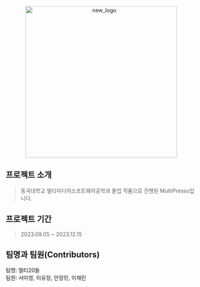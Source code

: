 
<div align="center">
  <img width="400" alt="new_logo" src="https://github.com/SeoMiYoung/MultiPresso/assets/112063987/bbb64103-f115-4d7f-b187-3cb32e55f2ad">
</div>


## 프로젝트 소개
> 동국대학교 멀티미디어소프트웨어공학과 졸업 작품으로 진행된 MultiPresso입니다.<br />

## 프로젝트 기간
> 2023.09.05 ~ 2023.12.15

## 팀명과 팀원(Contributors)
팀명: 멀티20들<br/>
팀원: 서미영, 이유정, 안정민, 이채린
